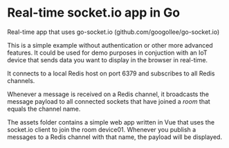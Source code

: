 # Real-time socket.io app in Go

Real-time app that uses go-socket.io (github.com/googollee/go-socket.io)

This is a simple example without authentication or other more advanced features. It could be used for demo purposes in conjuction with an IoT device that sends data you want to display in the browser in real-time.

It connects to a local Redis host on port 6379 and subscribes to all Redis channels.

Whenever a message is received on a Redis channel, it broadcasts the message payload to all connected sockets that have joined a *room* that equals the channel name.

The assets folder contains a simple web app written in Vue that uses the socket.io client to join the room device01. Whenever you publish a messages to a Redis channel with that name, the payload will be displayed.

